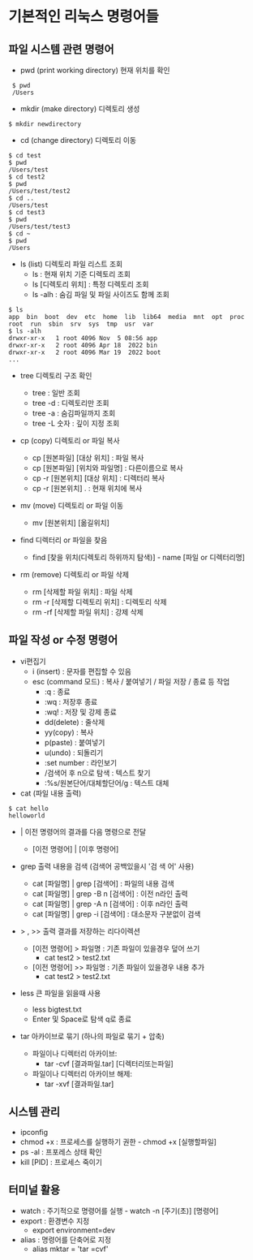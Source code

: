 # 기본적인 리눅스 명령어들

## 파일 시스템 관련 명령어

-   pwd (print working directory) 현재 위치를 확인

```Shell
 $ pwd
 /Users
```

-   mkdir (make directory) 디렉토리 생성

```Shell
$ mkdir newdirectory
```

-   cd (change directory) 디렉토리 이동

```Shell
$ cd test
$ pwd
/Users/test
$ cd test2
$ pwd
/Users/test/test2
$ cd ..
/Users/test
$ cd test3
$ pwd
/Users/test/test3
$ cd ~
$ pwd
/Users
```

-   ls (list) 디렉토리 파일 리스트 조회
    -   ls : 현재 위치 기준 디렉토리 조회
    -   ls [디렉토리 위치] : 특정 디렉토리 조회
    -   ls -alh : 숨김 파일 및 파일 사이즈도 함께 조회

```Shell
$ ls
app  bin  boot  dev  etc  home  lib  lib64  media  mnt  opt  proc  root  run  sbin  srv  sys  tmp  usr  var
$ ls -alh
drwxr-xr-x   1 root 4096 Nov  5 08:56 app
drwxr-xr-x   2 root 4096 Apr 18  2022 bin
drwxr-xr-x   2 root 4096 Mar 19  2022 boot
...
```

-   tree 디렉토리 구조 확인

    -   tree : 일반 조회
    -   tree -d : 디렉토리만 조회
    -   tree -a : 숨김파일까지 조회
    -   tree -L 숫자 : 깊이 지정 조회

-   cp (copy) 디렉토리 or 파일 복사
    -   cp [원본파일] [대상 위치] : 파일 복사
    -   cp [원본파일] [위치와 파일명] : 다른이름으로 복사
    -   cp -r [원본위치] [대상 위치] : 디렉터리 복사
    -   cp -r [원본위치] . : 현재 위치에 복사
-   mv (move) 디렉토리 or 파일 이동

    -   mv [원본위치] [옮길위치]

-   find 디렉터리 or 파일을 찾음
    -   find [찾을 위치(디렉토리 하위까지 탐색)] - name [파일 or 디렉터리명]
-   rm (remove) 디렉토리 or 파일 삭제
    -   rm [삭제할 파일 위치] : 파일 삭제
    -   rm -r [삭제할 디렉토리 위치] : 디렉토리 삭제
    -   rm -rf [삭제할 파일 위치] : 강제 삭제

## 파일 작성 or 수정 명령어

-   vi편집기
    -   i (insert) : 문자를 편집할 수 있음
    -   esc (command 모드) : 복사 / 붙여넣기 / 파일 저장 / 종료 등 작업
        -   :q : 종료
        -   :wq : 저장후 종료
        -   :wq! : 저장 및 강제 종료
        -   dd(delete) : 줄삭제
        -   yy(copy) : 복사
        -   p(paste) : 붙여넣기
        -   u(undo) : 되돌리기
        -   :set number : 라인보기
        -   /검색어 후 n으로 탐색 : 텍스트 찾기
        -   :%s/원본단어/대체할단어/g : 텍스트 대체
-   cat (파일 내용 출력)

```Shell
$ cat hello
helloworld
```

-   | 이전 명령어의 결과를 다음 명령으로 전달

    -   [이전 명령어] | [이후 명령어]

-   grep 출력 내용을 검색 (검색어 공백있을시 '검 색 어' 사용)
    -   cat [파일명] | grep [검색어] : 파일의 내용 검색
    -   cat [파일명] | grep -B n [검색어] : 이전 n라인 출력
    -   cat [파일명] | grep -A n [검색어] : 이후 n라인 출력
    -   cat [파일명] | grep -i [검색어] : 대소문자 구분없이 검색
-   \> , >> 출력 결과를 저장하는 리다이렉션
    -   [이전 명령어] > 파일명 : 기존 파일이 있을경우 덮어 쓰기
        -   cat test2 > test2.txt
    -   [이전 명령어] >> 파일명 : 기존 파일이 있을경우 내용 추가
        -   cat test2 > test2.txt
-   less 큰 파일을 읽을때 사용
    -   less bigtest.txt
    -   Enter 및 Space로 탐색 q로 종료
-   tar 아카이브로 묶기 (하나의 파일로 묶기 + 압축)
    -   파일이나 디렉터리 아카이브:
        -   tar -cvf [결과파일.tar] [디렉터리또는파일]
    -   파일이나 디렉터리 아카이브 해제:
        -   tar -xvf [결과파일.tar]

## 시스템 관리

-   ipconfig
-   chmod +x : 프로세스를 실행하기 권한 - chmod +x [실행할파일]
-   ps -al : 프포레스 상태 확인
-   kill [PID] : 프로세스 죽이기

## 터미널 활용

-   watch : 주기적으로 명령어를 실행 - watch -n [주기(초)] [명령어]
-   export : 환경변수 지정
    -   export environment=dev
-   alias : 명령어를 단축어로 지정
    -   alias mktar = 'tar =cvf'
